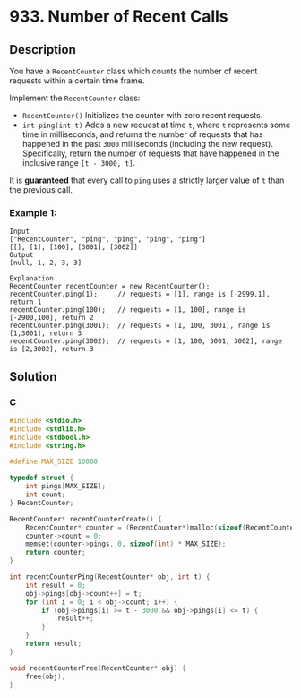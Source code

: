 # 933. Number of Recent Calls

## Description
You have a `RecentCounter` class which counts the number of recent requests within a certain time frame.

Implement the `RecentCounter` class:

-   `RecentCounter()` Initializes the counter with zero recent requests.
-   `int ping(int t)` Adds a new request at time `t`, where `t` represents some time in milliseconds, and returns the number of requests that has happened in the past `3000` milliseconds (including the new request). Specifically, return the number of requests that have happened in the inclusive range `[t - 3000, t]`.

It is **guaranteed** that every call to `ping` uses a strictly larger value of `t` than the previous call.

### Example 1:
```
Input
["RecentCounter", "ping", "ping", "ping", "ping"]
[[], [1], [100], [3001], [3002]]
Output
[null, 1, 2, 3, 3]

Explanation
RecentCounter recentCounter = new RecentCounter();
recentCounter.ping(1);     // requests = [1], range is [-2999,1], return 1
recentCounter.ping(100);   // requests = [1, 100], range is [-2900,100], return 2
recentCounter.ping(3001);  // requests = [1, 100, 3001], range is [1,3001], return 3
recentCounter.ping(3002);  // requests = [1, 100, 3001, 3002], range is [2,3002], return 3
```


## Solution

### C
```c
#include <stdio.h>
#include <stdlib.h>
#include <stdbool.h>
#include <string.h>

#define MAX_SIZE 10000

typedef struct {
    int pings[MAX_SIZE];
    int count;
} RecentCounter;

RecentCounter* recentCounterCreate() {
    RecentCounter* counter = (RecentCounter*)malloc(sizeof(RecentCounter));
    counter->count = 0;
    memset(counter->pings, 0, sizeof(int) * MAX_SIZE);
    return counter;
}

int recentCounterPing(RecentCounter* obj, int t) {
    int result = 0;
    obj->pings[obj->count++] = t;
    for (int i = 0; i < obj->count; i++) {
        if (obj->pings[i] >= t - 3000 && obj->pings[i] <= t) {
            result++;
        }
    }
    return result;
}

void recentCounterFree(RecentCounter* obj) {
    free(obj);
}
```
